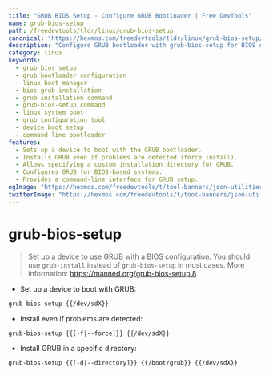 ```yaml
---
title: "GRUB BIOS Setup - Configure GRUB Bootloader | Free DevTools"
name: grub-bios-setup
path: /freedevtools/tldr/linux/grub-bios-setup
canonical: "https://hexmos.com/freedevtools/tldr/linux/grub-bios-setup/"
description: "Configure GRUB bootloader with grub-bios-setup for BIOS systems.  Set up a device to boot using GRUB easily and efficiently. Free online tool, no registration required."
category: linux
keywords:
  - grub bios setup
  - grub bootloader configuration
  - linux boot manager
  - bios grub installation
  - grub installation command
  - grub-bios-setup command
  - linux system boot
  - grub configuration tool
  - device boot setup
  - command-line bootloader
features:
  - Sets up a device to boot with the GRUB bootloader.
  - Installs GRUB even if problems are detected (force install).
  - Allows specifying a custom installation directory for GRUB.
  - Configures GRUB for BIOS-based systems.
  - Provides a command-line interface for GRUB setup.
ogImage: "https://hexmos.com/freedevtools/t/tool-banners/json-utilities-banner.png"
twitterImage: "https://hexmos.com/freedevtools/t/tool-banners/json-utilities-banner.png"
---
```


# grub-bios-setup

> Set up a device to use GRUB with a BIOS configuration.
> You should use `grub-install` instead of `grub-bios-setup` in most cases.
> More information: <https://manned.org/grub-bios-setup.8>.

- Set up a device to boot with GRUB:

`grub-bios-setup {{/dev/sdX}}`

- Install even if problems are detected:

`grub-bios-setup {{[-f|--force]}} {{/dev/sdX}}`

- Install GRUB in a specific directory:

`grub-bios-setup {{[-d|--directory]}} {{/boot/grub}} {{/dev/sdX}}`
